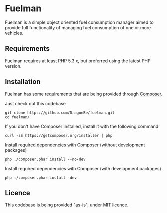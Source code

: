 # Fuelman

Fuelman is a simple object oriented fuel consumption manager aimed to provide full functionality of managing fuel consumption of one or more vehicles.

## Requirements

Fuelman requires at least PHP 5.3.x, but preferred using the latest PHP version.

## Installation

Fuelman has some requirements that are being provided through [Composer](http://getcomposer.org).

Just check out this codebase

    git clone https://github.com/DragonBe/fuelman.git
    cd fuelman/

If you don't have Composer installed, install it with the following command

    curl -sS https://getcomposer.org/installer | php

Install required dependencies with Composer (without development packages)

    php ./composer.phar install --no-dev

Install required dependencies with Composer (with development packages)

    php ./composer.phar install -dev

## Licence

This codebase is being provided "as-is", under [MIT](LICENCE) licence.